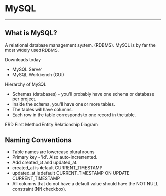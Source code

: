 # MySQL
---
## What is MySQL?

A relational database management system. (RDBMS). MySQL is by far the most widely used RDBMS.

Downloads today:
- MySQL Server
- MySQL Workbench (GUI)

Hierarchy of MySQL
- Schemas (databases) - you'll probably have one schema or database per project.
- Inside the schema, you'll have one or more tables.
- The tables will have columns.
- Each row in the table corresponds to one record in the table.

ERD First Method
Entity Relationship Diagram

## Naming Conventions
- Table names are lowercase plural nouns
- Primary key - 'id'. Also auto-incremented.
- Add created_at and updated_at.
- created_at is default CURRENT_TIMESTAMP
- updated_at is default CURRENT_TIMESTAMP ON UPDATE CURRENT_TIMESTAMP
- All columns that do not have a default value should have the NOT NULL constraint (NN checkbox).